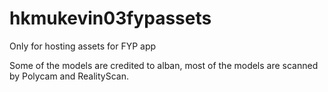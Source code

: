 # hkmukevin03fypassets
Only for hosting assets for FYP app

Some of the models are credited to alban, most of the models are scanned by Polycam and RealityScan.
